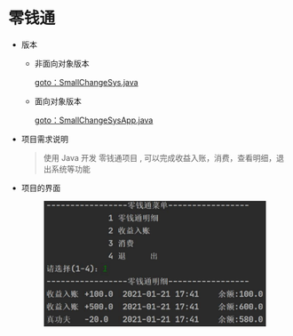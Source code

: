 # 零钱通

* 版本
  *   非面向对象版本

      [goto：SmallChangeSys.java](https://gitee.com/jia-yan\_dong/code/blob/master/Java/javacode/chapter08/src/com/hspedu/smallchange/SmallChangeSys.java)
  *   面向对象版本

      [goto：SmallChangeSysApp.java](https://gitee.com/jia-yan\_dong/code/blob/master/Java/javacode/chapter08/src/com/hspedu/smallchange/oop/SmallChangeSysAPP.java)
*   项目需求说明

    > 使用 Java 开发 零钱通项目 , 可以完成收益入账，消费，查看明细，退出系统等功能


*   项目的界面



    <figure><img src="../../../.gitbook/assets/image (8).png" alt="" width="563"><figcaption></figcaption></figure>
